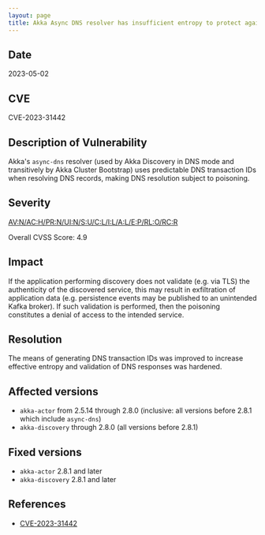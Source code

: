 ```yaml
---
layout: page
title: Akka Async DNS resolver has insufficient entropy to protect against DNS poisoning
---
```


## Date

2023-05-02

## CVE

CVE-2023-31442

## Description of Vulnerability

Akka's `async-dns` resolver (used by Akka Discovery in DNS mode and transitively by Akka Cluster
Bootstrap) uses predictable DNS transaction IDs when resolving DNS records, making DNS resolution
subject to poisoning.

## Severity

[AV:N/AC:H/PR:N/UI:N/S:U/C:L/I:L/A:L/E:P/RL:O/RC:R](https://nvd.nist.gov/vuln-metrics/cvss/v3-calculator?vector=AV:N/AC:H/PR:N/UI:N/S:U/C:L/I:L/A:L/E:P/RL:O/RC:R&version=3.1)

Overall CVSS Score: 4.9

## Impact

If the application performing discovery does not validate (e.g. via TLS) the authenticity of the
discovered service, this may result in exfiltration of application data (e.g. persistence events may
be published to an unintended Kafka broker). If such validation is performed, then the poisoning
constitutes a denial of access to the intended service.

## Resolution

The means of generating DNS transaction IDs was improved to increase effective entropy and validation
of DNS responses was hardened.

## Affected versions

- `akka-actor` from 2.5.14 through 2.8.0 (inclusive: all versions before 2.8.1 which include `async-dns`)
- `akka-discovery` through 2.8.0 (all versions before 2.8.1)

## Fixed versions

- `akka-actor` 2.8.1 and later
- `akka-discovery` 2.8.1 and later

## References
* [CVE-2023-31442](https://cve.mitre.org/cgi-bin/cvename.cgi?name=CVE-2023-31442)
